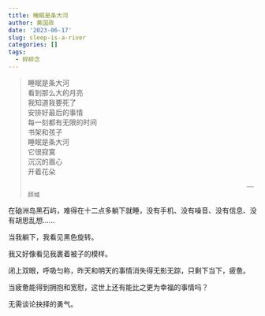 ```yaml
---
title: 睡眠是条大河
author: 黄国政
date: '2023-06-17'
slug: sleep-is-a-river
categories: []
tags:
  - 碎碎念
---
```


<!--more-->

> 睡眠是条大河\
看到那么大的月亮\
我知道我要死了\
安排好最后的事情\
每一刻都有无限的时间\
书架和孩子\
睡眠是条大河\
它很寂寞\
沉沉的眉心\
开着花朵
>
>                                                                   ——顾城

在硇洲岛黑石屿，难得在十二点多躺下就睡，没有手机、没有噪音、没有信息、没有胡思乱想……

当我躺下，我看见黑色旋转。

我又好像看见我裹着被子的模样。

闭上双眼，呼吸匀称，昨天和明天的事情消失得无影无踪，只剩下当下，疲惫。

当疲惫能得到拥抱和宽慰，这世上还有能比之更为幸福的事情吗？

无需谈论抉择的勇气。

